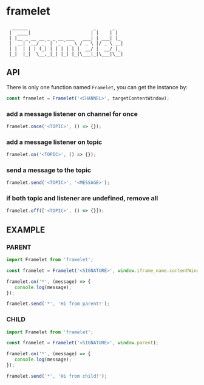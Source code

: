 # framelet

```
  ______                        _      _   
 |  ____|                      | |    | |  
 | |__ _ __ __ _ _ __ ___   ___| | ___| |_ 
 |  __| '__/ _` | '_ ` _ \ / _ \ |/ _ \ __|
 | |  | | | (_| | | | | | |  __/ |  __/ |_ 
 |_|  |_|  \__,_|_| |_| |_|\___|_|\___|\__|
 ```

## API


There is only one function named `Framelet`, you can get the instance by:

```js
const framelet = Framelet('<CHANNEL>', targetContentWindow);
```

### add a message listener on channel for once
```js
framelet.once('<TOPIC>', () => {});
```

### add a message listener on topic
```js
framelet.on('<TOPIC>', () => {});
```

### send a message to the topic
```js
framelet.send('<TOPIC>', '<MESSAGE>');
```

### if both topic and listener are undefined, remove all
```js
framelet.off(['<TOPIC>', () => {}]);
```

## EXAMPLE

### PARENT

```js
import Framelet from 'framelet';

const framelet = Framelet('<SIGNATURE>', window.iframe_name.contentWindow);

framelet.on('*', (message) => {
   console.log(message);
});

framelet.send('*', 'Hi from parent!');
```

### CHILD

```js
import Framelet from 'framelet';

const framelet = Framelet('<SIGNATURE>', window.parent);

framelet.on('*', (message) => {
   console.log(message);
});

framelet.send('*', 'Hi from child!');
```